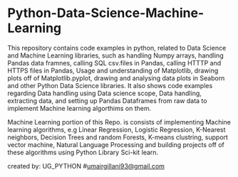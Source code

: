 # Python-Data-Science-Machine-Learning

This repository contains code examples in python, related to Data Science and Machine Learning libraries, such as handling Numpy arrays, handling Pandas data framnes, calling SQL csv.files in Pandas, calling HTTTP and HTTPS files in Pandas, Usage and understanding of Matplotlib, drawing plots off of Matplotlib.pyplot, drawing and analysing data plots in Seaborn and other Python Data Science libraries. It also shows code examples regarding Data handling using Data science scope, Data handling, extracting data, and setting up Pandas Dataframes from raw data to implement Machine learning algorthims on them.

Machine Learning portion of this Repo. is consists of implementing Machine learning algorithms, e.g Linear Regression, Logistic Regression, K-Nearest neighbors, Decision Trees and random Forests, K-means clustring, support vector machine, Natural Language Processing and building projects off of these algorithms using Python Library Sci-kit learn.


created by: UG_PYTHON
#umairgillani93@gmail.com

